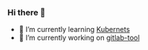 ### Hi there 👋

- 🌱 I’m currently learning [Kubernets](https://github.com/orginux/learning-k8s)
- 🔭 I’m currently working on [gitlab-tool](https://github.com/orginux/gitlab-tool)
